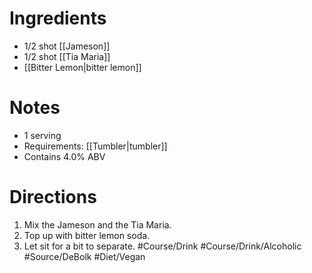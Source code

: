 # Ingredients
- 1/2 shot [[Jameson]]
- 1/2 shot [[Tia Maria]]
- [[Bitter Lemon|bitter lemon]]
# Notes
- 1 serving
- Requirements: [[Tumbler|tumbler]]
- Contains 4.0% ABV
# Directions
1. Mix the Jameson and the Tia Maria.
2. Top up with bitter lemon soda.
3. Let sit for a bit to separate.
#Course/Drink #Course/Drink/Alcoholic #Source/DeBolk #Diet/Vegan 